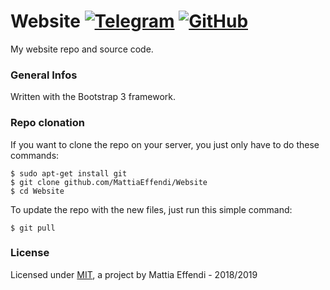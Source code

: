 # Website [![Telegram](https://img.shields.io/badge/Telegram-@iDoppioclick-blue.svg?style=flat)](https://t.me/iDoppioclick) [![GitHub](https://img.shields.io/github/license/mashape/apistatus.svg)](https://github.com/MattiaEffendi/Website)

My website repo and source code.

### General Infos
Written with the Bootstrap 3 framework.

### Repo clonation
If you want to clone the repo on your server, you just only have to do these commands:

    $ sudo apt-get install git
    $ git clone github.com/MattiaEffendi/Website
    $ cd Website

To update the repo with the new files, just run this simple command:

    $ git pull

### License
Licensed under [MIT](https://opensource.org/licenses/MIT), a project by Mattia Effendi - 2018/2019
